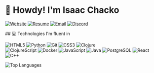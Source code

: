
<link rel="stylesheet" href="src/README.css">

# 👋 Howdy! I'm Isaac Chacko
[![Website](https://img.shields.io/badge/Website-3b5998?style=for-the-badge&logo=google-chrome&logoColor=white)](https://www.isaacchacko.co/)
[![Resume](https://img.shields.io/badge/Resume-00A98F?style=for-the-badge&logo=readme&logoColor=white)](https://drive.google.com/file/d/1-NBdX32Opo2ajMpDpWgXaQkyOQ9KzdcP/view?usp=sharing)
[![Email](https://img.shields.io/badge/Email-D14836?style=for-the-badge&logo=gmail&logoColor=white)](mailto:isaac.chacko05@tamu.edu)
[![Discord](https://img.shields.io/badge/Discord-7289DA?style=for-the-badge&logo=discord&logoColor=white)](https://discordapp.com/users/stickititswinnable)

<div class="techStack">
    ## 💻 Technologies I'm fluent in
  <div>

![HTML5](https://img.shields.io/badge/HTML5-E34F26?style=for-the-badge&logo=html5&logoColor=white)
![Python](https://img.shields.io/badge/Python-3776AB?style=for-the-badge&logo=python&logoColor=white)
![Git](https://img.shields.io/badge/Git-F05032?style=for-the-badge&logo=git&logoColor=white)
![CSS3](https://img.shields.io/badge/CSS3-1572B6?style=for-the-badge&logo=css3&logoColor=white)
![Clojure](https://img.shields.io/badge/Clojure-5881D8?style=for-the-badge&logo=clojure&logoColor=white)  
![ClojureScript](https://img.shields.io/badge/ClojureScript-3B6DAF?style=for-the-badge&logo=clojurescript&logoColor=white)
![Docker](https://img.shields.io/badge/Docker-2CA5E0?style=for-the-badge&logo=docker&logoColor=white)
![JavaScript](https://img.shields.io/badge/JavaScript-F7DF1E?style=for-the-badge&logo=javascript&logoColor=black)
![Java](https://img.shields.io/badge/Java-ED8B00?style=for-the-badge&logo=java&logoColor=white)
![PostgreSQL](https://img.shields.io/badge/PostgreSQL-316192?style=for-the-badge&logo=postgresql&logoColor=white)
![React](https://img.shields.io/badge/React-20232A?style=for-the-badge&logo=react&logoColor=61DAFB)
![C++](https://img.shields.io/badge/C++-00599C?style=for-the-badge&logo=c%2B%2B&logoColor=white) 

  </div>
  <div>
    <img src="https://github-readme-stats.vercel.app/api/top-langs/?username=isaacchacko&layout=compact&theme=radical" alt="Top Languages">
  </div>
</div>

